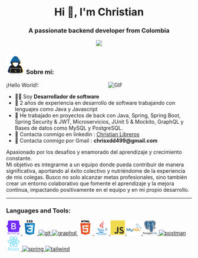 <h1 align="center">Hi 👋, I'm Christian</h1>
<h3 align="center">A passionate backend developer from Colombia</h3>



<p align="center"><img src="https://i.imgur.com/A6bWGFl.gif"/></p>




### <picture><img src = "https://github.com/0xAbdulKhalid/0xAbdulKhalid/raw/main/assets/mdImages/about_me.gif" width = 50px></picture> **Sobre mí:**


<img align="right" alt="GIF" src="https://github.com/abhisheknaiidu/abhisheknaiidu/blob/master/code.gif?raw=true" width="45%" />
<p width="45%" align="left">
¡Hello World!:
  <ul>
    <li>👨‍🔧 Soy <b>Desarrollador de software</b></li>
    <!--<li>🏢 I'm working for <b>Infomaniak Network</b> & <b>LinIT</b></li>-->
    <li>🌱 2 años de experiencia en desarrollo de software trabajando con  lenguajes como Java y Javascript </b></li>
    <li>💬 He trabajado en proyectos de back con Java, Spring, Spring Boot, Spring Security & JWT, Microservicios, JUnit 5 & Mockito, GraphQL  y Bases de datos como  MySQL y PostgreSQL.
     <!--  con enfoque en programación orientada a objetos (POO) con Java e implementación de patrones de diseño como MVC. --></li>
    <li>📮 Contacta conmigo en linkedin : <a href="https://www.linkedin.com/in/christian-libreros/" target="_blank">Christian Libreros</a>
      <li>📮 Contacta conmigo por Gmail : <b>chrisxdd499@gmail.com</b>
        
  <p>
  </ul>
Apasionado por los desafíos y enamorado del aprendizaje y crecimiento constante.
<br>  Mi objetivo es integrarme a un equipo donde pueda contribuir de manera significativa, aportando al éxito colectivo y nutriéndome de la experiencia de mis colegas. Busco no solo alcanzar metas profesionales, sino también crear un entorno colaborativo que fomente el aprendizaje y la mejora continua, impactando positivamente en el equipo y en mi propio desarrollo.<br>

</p>
<!--[![Gmail](https://img.shields.io/badge/-Gmail-c14438?style=flat&logo=Gmail&logoColor=white)](mailto:Fernando.Roldan.Zafra@gmail.com)-->

---



<!--
<h3 align="left">Connect with me:</h3>
<p align="left">
<a href="https://linkedin.com/in/christian-libreros" target="blank"><img align="center" src="https://raw.githubusercontent.com/rahuldkjain/github-profile-readme-generator/master/src/images/icons/Social/linked-in-alt.svg" alt="christian-libreros" height="30" width="40" /></a>
</p>
-->

<h3 align="left">Languages and Tools:</h3>
<p align="left"> <a href="https://getbootstrap.com" target="_blank" rel="noreferrer"> <img src="https://raw.githubusercontent.com/devicons/devicon/master/icons/bootstrap/bootstrap-plain-wordmark.svg" alt="bootstrap" width="40" height="40"/> </a> <a href="https://www.w3schools.com/css/" target="_blank" rel="noreferrer"> <img src="https://raw.githubusercontent.com/devicons/devicon/master/icons/css3/css3-original-wordmark.svg" alt="css3" width="40" height="40"/> </a> <a href="https://git-scm.com/" target="_blank" rel="noreferrer"> <img src="https://www.vectorlogo.zone/logos/git-scm/git-scm-icon.svg" alt="git" width="40" height="40"/> </a> <a href="https://graphql.org" target="_blank" rel="noreferrer"> <img src="https://www.vectorlogo.zone/logos/graphql/graphql-icon.svg" alt="graphql" width="40" height="40"/> </a> <a href="https://www.w3.org/html/" target="_blank" rel="noreferrer"> <img src="https://raw.githubusercontent.com/devicons/devicon/master/icons/html5/html5-original-wordmark.svg" alt="html5" width="40" height="40"/> </a> <a href="https://www.java.com" target="_blank" rel="noreferrer"> <img src="https://raw.githubusercontent.com/devicons/devicon/master/icons/java/java-original.svg" alt="java" width="40" height="40"/> </a> <a href="https://developer.mozilla.org/en-US/docs/Web/JavaScript" target="_blank" rel="noreferrer"> <img src="https://raw.githubusercontent.com/devicons/devicon/master/icons/javascript/javascript-original.svg" alt="javascript" width="40" height="40"/> </a> <a href="https://www.mysql.com/" target="_blank" rel="noreferrer"> <img src="https://raw.githubusercontent.com/devicons/devicon/master/icons/mysql/mysql-original-wordmark.svg" alt="mysql" width="40" height="40"/> </a> <a href="https://www.postgresql.org" target="_blank" rel="noreferrer"> <img src="https://raw.githubusercontent.com/devicons/devicon/master/icons/postgresql/postgresql-original-wordmark.svg" alt="postgresql" width="40" height="40"/> </a> <a href="https://postman.com" target="_blank" rel="noreferrer"> <img src="https://www.vectorlogo.zone/logos/getpostman/getpostman-icon.svg" alt="postman" width="40" height="40"/> </a> <a href="https://reactjs.org/" target="_blank" rel="noreferrer"> <img src="https://raw.githubusercontent.com/devicons/devicon/master/icons/react/react-original-wordmark.svg" alt="react" width="40" height="40"/> </a> <a href="https://spring.io/" target="_blank" rel="noreferrer"> <img src="https://www.vectorlogo.zone/logos/springio/springio-icon.svg" alt="spring" width="40" height="40"/> </a> <a href="https://tailwindcss.com/" target="_blank" rel="noreferrer"> <img src="https://www.vectorlogo.zone/logos/tailwindcss/tailwindcss-icon.svg" alt="tailwind" width="40" height="40"/> </a> </p>

